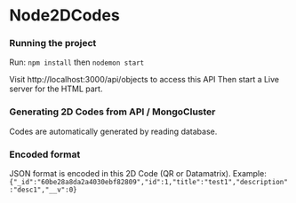 # Node2DCodes

### Running the project

Run:
```npm install``` then
```nodemon start```

Visit http://localhost:3000/api/objects to access this API
Then start a Live server for the HTML part.

### Generating 2D Codes from API / MongoCluster

Codes are automatically generated by reading database.

### Encoded format

JSON format is encoded in this 2D Code (QR or Datamatrix).
Example: ```{"_id":"60be28a8da2a4030ebf82809","id":1,"title":"test1","description":"desc1","__v":0}```
